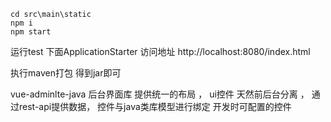 ``` 
cd src\main\static
npm i 
npm start
```

运行test 下面ApplicationStarter
访问地址 http://localhost:8080/index.html

执行maven打包 得到jar即可


vue-adminlte-java 后台界面库 
提供统一的布局 ， ui控件
天然前后台分离 ， 通过rest-api提供数据， 控件与java类库模型进行绑定
开发时可配置的控件